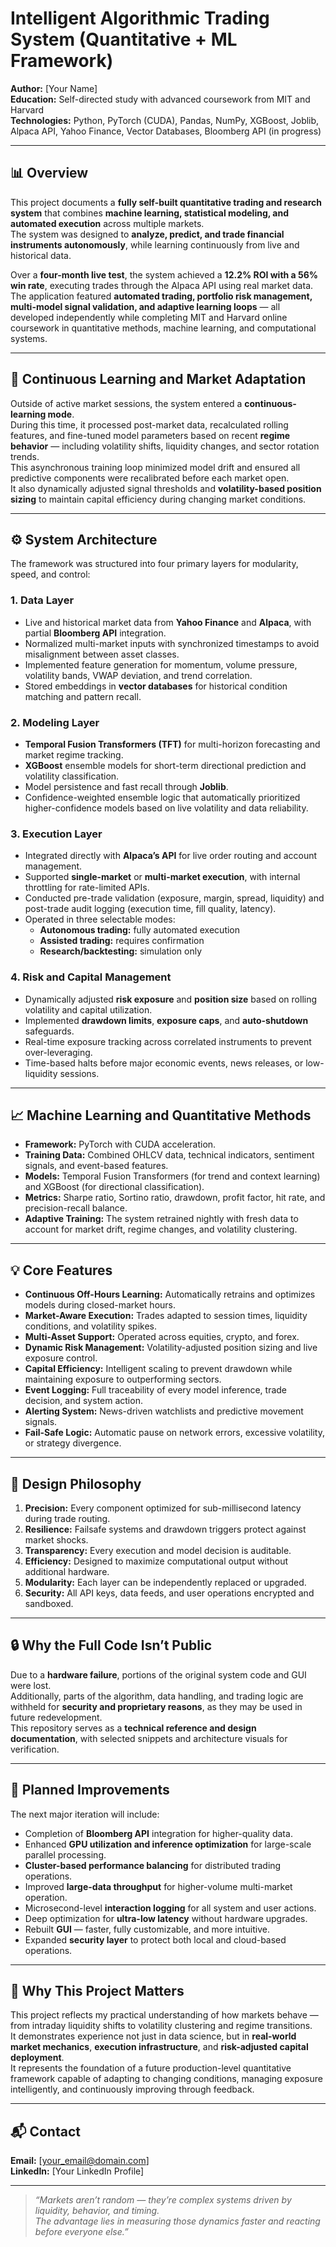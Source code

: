 # Intelligent Algorithmic Trading System (Quantitative + ML Framework)

**Author:** [Your Name]  
**Education:** Self-directed study with advanced coursework from MIT and Harvard  
**Technologies:** Python, PyTorch (CUDA), Pandas, NumPy, XGBoost, Joblib, Alpaca API, Yahoo Finance, Vector Databases, Bloomberg API (in progress)

---

## 📊 Overview

This project documents a **fully self-built quantitative trading and research system** that combines **machine learning, statistical modeling, and automated execution** across multiple markets.  
The system was designed to **analyze, predict, and trade financial instruments autonomously**, while learning continuously from live and historical data.

Over a **four-month live test**, the system achieved a **12.2% ROI with a 56% win rate**, executing trades through the Alpaca API using real market data.  
The application featured **automated trading, portfolio risk management, multi-model signal validation, and adaptive learning loops** — all developed independently while completing MIT and Harvard online coursework in quantitative methods, machine learning, and computational systems.

---

## 🧠 Continuous Learning and Market Adaptation

Outside of active market sessions, the system entered a **continuous-learning mode**.  
During this time, it processed post-market data, recalculated rolling features, and fine-tuned model parameters based on recent **regime behavior** — including volatility shifts, liquidity changes, and sector rotation trends.  
This asynchronous training loop minimized model drift and ensured all predictive components were recalibrated before each market open.  
It also dynamically adjusted signal thresholds and **volatility-based position sizing** to maintain capital efficiency during changing market conditions.

---

## ⚙️ System Architecture

The framework was structured into four primary layers for modularity, speed, and control:

### 1. Data Layer
- Live and historical market data from **Yahoo Finance** and **Alpaca**, with partial **Bloomberg API** integration.  
- Normalized multi-market inputs with synchronized timestamps to avoid misalignment between asset classes.  
- Implemented feature generation for momentum, volume pressure, volatility bands, VWAP deviation, and trend correlation.  
- Stored embeddings in **vector databases** for historical condition matching and pattern recall.

### 2. Modeling Layer
- **Temporal Fusion Transformers (TFT)** for multi-horizon forecasting and market regime tracking.  
- **XGBoost** ensemble models for short-term directional prediction and volatility classification.  
- Model persistence and fast recall through **Joblib**.  
- Confidence-weighted ensemble logic that automatically prioritized higher-confidence models based on live volatility and data reliability.  

### 3. Execution Layer
- Integrated directly with **Alpaca’s API** for live order routing and account management.  
- Supported **single-market** or **multi-market execution**, with internal throttling for rate-limited APIs.  
- Conducted pre-trade validation (exposure, margin, spread, liquidity) and post-trade audit logging (execution time, fill quality, latency).  
- Operated in three selectable modes:
  - **Autonomous trading:** fully automated execution  
  - **Assisted trading:** requires confirmation  
  - **Research/backtesting:** simulation only  

### 4. Risk and Capital Management
- Dynamically adjusted **risk exposure** and **position size** based on rolling volatility and capital utilization.  
- Implemented **drawdown limits**, **exposure caps**, and **auto-shutdown** safeguards.  
- Real-time exposure tracking across correlated instruments to prevent over-leveraging.  
- Time-based halts before major economic events, news releases, or low-liquidity sessions.  

---

## 📈 Machine Learning and Quantitative Methods

- **Framework:** PyTorch with CUDA acceleration.  
- **Training Data:** Combined OHLCV data, technical indicators, sentiment signals, and event-based features.  
- **Models:** Temporal Fusion Transformers (for trend and context learning) and XGBoost (for directional classification).  
- **Metrics:** Sharpe ratio, Sortino ratio, drawdown, profit factor, hit rate, and precision-recall balance.  
- **Adaptive Training:** The system retrained nightly with fresh data to account for market drift, regime changes, and volatility clustering.  

---

## 💡 Core Features

- **Continuous Off-Hours Learning:** Automatically retrains and optimizes models during closed-market hours.  
- **Market-Aware Execution:** Trades adapted to session times, liquidity conditions, and volatility spikes.  
- **Multi-Asset Support:** Operated across equities, crypto, and forex.  
- **Dynamic Risk Management:** Volatility-adjusted position sizing and live exposure control.  
- **Capital Efficiency:** Intelligent scaling to prevent drawdown while maintaining exposure to outperforming sectors.  
- **Event Logging:** Full traceability of every model inference, trade decision, and system action.  
- **Alerting System:** News-driven watchlists and predictive movement signals.  
- **Fail-Safe Logic:** Automatic pause on network errors, excessive volatility, or strategy divergence.

---

## 🧩 Design Philosophy

1. **Precision:** Every component optimized for sub-millisecond latency during trade routing.  
2. **Resilience:** Failsafe systems and drawdown triggers protect against market shocks.  
3. **Transparency:** Every execution and model decision is auditable.  
4. **Efficiency:** Designed to maximize computational output without additional hardware.  
5. **Modularity:** Each layer can be independently replaced or upgraded.  
6. **Security:** All API keys, data feeds, and user operations encrypted and sandboxed.

---

## 🔒 Why the Full Code Isn’t Public

Due to a **hardware failure**, portions of the original system code and GUI were lost.  
Additionally, parts of the algorithm, data handling, and trading logic are withheld for **security and proprietary reasons**, as they may be used in future redevelopment.  
This repository serves as a **technical reference and design documentation**, with selected snippets and architecture visuals for verification.

---

## 🚀 Planned Improvements

The next major iteration will include:

- Completion of **Bloomberg API** integration for higher-quality data.  
- Enhanced **GPU utilization and inference optimization** for large-scale parallel processing.  
- **Cluster-based performance balancing** for distributed trading operations.  
- Improved **large-data throughput** for higher-volume multi-market operation.  
- Microsecond-level **interaction logging** for all system and user actions.  
- Deep optimization for **ultra-low latency** without hardware upgrades.  
- Rebuilt **GUI** — faster, fully customizable, and more intuitive.  
- Expanded **security layer** to protect both local and cloud-based operations.

---

## 🎯 Why This Project Matters

This project reflects my practical understanding of how markets behave — from intraday liquidity shifts to volatility clustering and regime transitions.  
It demonstrates experience not just in data science, but in **real-world market mechanics**, **execution infrastructure**, and **risk-adjusted capital deployment**.  
It represents the foundation of a future production-level quantitative framework capable of adapting to changing conditions, managing exposure intelligently, and continuously improving through feedback.

---

## 📬 Contact

**Email:** [your_email@domain.com]  
**LinkedIn:** [Your LinkedIn Profile]  

---

> *“Markets aren’t random — they’re complex systems driven by liquidity, behavior, and timing.  
> The advantage lies in measuring those dynamics faster and reacting before everyone else.”*
